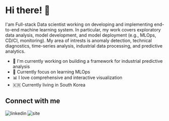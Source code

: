# **Hi there!** 👋

I'am Full-stack Data scientist working on developing and implementing end-to-end machine learning system. In particular, my work covers exploratory data analysis, model development, and model deployment (e.g., MLOps, CD/CI, monitoring). My area of intrests is anomaly detection, technical diagnostics, time-series analysis, industrial data processing, and predictive analytics.

- 🔭 I'm currently working on building a framework for industrial predictive analysis
- 🌱 Currently focus on learning MLOps 
- 📊 I love comprehensive and interactive visualization
- 🇰🇷  Currently living in South Korea

## Connect with me

[<img align="left" alt="linkedin" src="https://img.shields.io/badge/LinkedIn-0077B5?style=for-the-badge&logo=linkedin&logoColor=white" />](https://www.linkedin.com/in/hattajr/)
[<img align="left" alt="site" src="https://img.shields.io/badge/website-000000?style=for-the-badge&logo=About.me&logoColor=white" />](https://hattajr.github.io/)
